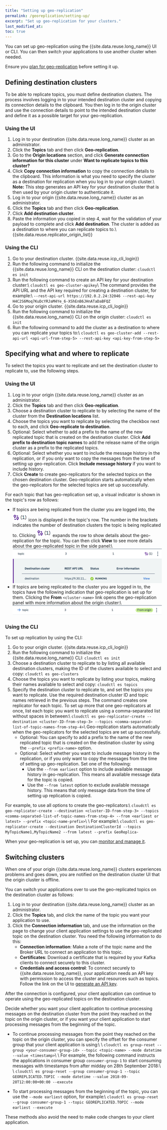 ```yaml
---
title: "Setting up geo-replication"
permalink: /georeplication/setting-up/
excerpt: "Set up geo-replication for your clusters."
last_modified_at:
toc: true
---
```


You can set up geo-replication using the {{site.data.reuse.long_name}} UI or CLI. You can then switch your applications to use another cluster when needed.

Ensure you [plan for geo-replication](../planning/) before setting it up.

## Defining destination clusters

To be able to replicate topics, you must define destination clusters. The process involves logging in to your intended destination cluster and copying its connection details to the clipboard. You then log in to the origin cluster and use the connection details to point to the intended destination cluster and define it as a possible target for your geo-replication.

### Using the UI

1. Log in to your destination {{site.data.reuse.long_name}} cluster as an administrator.
2. Click the **Topics** tab and then click **Geo-replication**.
3. Go to the **Origin locations** section, and click **Generate connection information for this cluster** under **Want to replicate topics to this cluster?**
4. Click **Copy connection information** to copy the connection details to the clipboard. This information is what you need to specify the cluster as a destination for replication when you log in to your origin cluster.\\
    **Note:** This step generates an API key for your destination cluster that is then used by your origin cluster to authenticate it.
5. Log in to your origin {{site.data.reuse.long_name}} cluster as an administrator.
6. Click the **Topics** tab and then click **Geo-replication**.
7. Click **Add destination cluster**.
8. Paste the information you copied in step 4, wait for the validation of your payload to complete and click **Add destination**. The cluster is added as a destination to where you can replicate topics to.\\
{{site.data.reuse.replicator_origin_list}}

### Using the CLI

1. Go to your destination cluster. {{site.data.reuse.icp_cli_login}}
2. Run the following command to initialize the {{site.data.reuse.long_name}} CLI on the destination cluster: `cloudctl es init`
3. Run the following command to create an API key for your destination cluster:\\
   `cloudctl es geo-cluster-apikey`\\
    The command provides the API URL and the API key required for creating a destination cluster, for example:\\
   `--rest-api-url https://192.0.2.24:32046 --rest-api-key H4C2S6Moq7KuDcYRJaM4Ye_6-XShEnB6JHnATaDaBFQZ`
4. Go to your origin cluster. {{site.data.reuse.icp_cli_login}}
5. Run the following command to initialize the {{site.data.reuse.long_name}} CLI on the origin cluster: `cloudctl es init`
6. Run the following command to add the cluster as a destination to where you can replicate your topics to:\\
   `cloudctl es geo-cluster-add --rest-api-url <api-url-from-step-5> --rest-api-key <api-key-from-step-5>`

## Specifying what and where to replicate

To select the topics you want to replicate and set the destination cluster to replicate to, use the following steps.

### Using the UI

1. Log in to your origin {{site.data.reuse.long_name}} cluster as an administrator.
2. Click the **Topics** tab and then click **Geo-replication**.
3. Choose a destination cluster to replicate to by selecting the name of the cluster from the **Destination locations** list.
4. Choose the topics you want to replicate by selecting the checkbox next to each, and click **Geo-replicate to destination**.
5. Optional: Select whether to add a prefix to the name of the new replicated topic that is created on the destination cluster. Click **Add prefix to destination topic names** to add the release name of the origin cluster as a prefix to the replicated topics.
6. Optional: Select whether you want to include the message history in the replication, or if you only want to copy the messages from the time of setting up geo-replication. Click **Include message history** if you want to include history.
7. Click **Create** to create geo-replicators for the selected topics on the chosen destination cluster. Geo-replication starts automatically when the geo-replicators for the selected topics are set up successfully.

For each topic that has geo-replication set up, a visual indicator is shown in the topic's row as follows:
* If topics are being replicated from the cluster you are logged into, the ![Geo-replication icon](../../images/georeplication_onorigin_icon.png "Geo-replication icon that is displayed for topics that have geo-replication set up from the cluster you are logged into.") icon is displayed in the topic's row. The number in the brackets indicates the number of destination clusters the topic is being replicated to. Clicking ![Geo-replication icon](../../images/georeplication_onorigin_icon.png "Geo-replication icon that is displayed on the origin cluster for topics that have geo-replication set up.") expands the row to show details about the geo-replication for the topic. You can then click **View** to see more details about the geo-replicated topic in the side panel:\\
  ![Geo-replication for topic on origin](../../images/georeplication_onorigin_detail.png "Screen capture showing geo-replication detail after expanding row by clicking icon for topics that have geo-replication set up from the cluster you are logged into.")
* If topics are being replicated to the cluster you are logged in to, the topics have the following indication that geo-replication is set up for them. Clicking the **From** `<cluster-name>` link opens the geo-replication panel with more information about the origin cluster:\\
  ![Geo-replication for topic on destination](../../images/georeplication_ondestination_icon.png "Screen capture showing geo-replication indicated for topics that are being replicated to the cluster you are logged in to.")

### Using the CLI

To set up replication by using the CLI:

1. Go to your origin cluster. {{site.data.reuse.icp_cli_login}}
2. Run the following command to initialize the {{site.data.reuse.long_name}} CLI: `cloudctl es init`
3. Choose a destination cluster to replicate to by listing all available destination clusters, making the ID of the clusters available to select and copy: `cloudctl es geo-clusters`
4. Choose the topics you want to replicate by listing your topics, making their names available to select and copy: `cloudctl es topics`
5. Specify the destination cluster to replicate to, and set the topics you want to replicate. Use the required destination cluster ID and topic names retrieved in the previous steps. The command creates one replicator for each topic. To set up more that one geo-replicators at once, list each topic you want to replicate using a comma-separated list without spaces in between:\\
   `cloudctl es geo-replicator-create --destination <cluster-ID-from-step-3> --topics <comma-separated-list-of-topic-names-from-step-4>`\\
   Geo-replication starts automatically when the geo-replicators for the selected topics are set up successfully.
    * Optional: You can specify to add a prefix to the name of the new replicated topic that is created on the destination cluster by using the `--prefix <prefix-name>` option.
    * Optional: Select whether you want to include message history in the replication, or if you only want to copy the messages from the time of setting up geo-replication. Set one of the following:
        * Use the `--from earliest` option to include available message history in geo-replication. This means all available message data for the topic is copied.
        * Use the `--from latest` option to exclude available message history. This means that only message data from the time of setting up replication is copied.

For example, to use all options to create the geo-replicators:\\
`cloudctl es geo-replicator-create --destination <cluster-ID-from-step-3> --topics <comma-separated-list-of-topic-names-from-step-4> --from <earliest or latest> --prefix <topic-name-prefix>`\\
\\
For example:\\
`cloudctl es geo-replicator-create --destination DestinationClusterId --topics MyTopicName1,MyTopicName2 --from latest --prefix GeoReplica-`

When your geo-replication is set up, you can [monitor and manage it](../health).

## Switching clusters

When one of your origin {{site.data.reuse.long_name}} clusters experiences problems and goes down, you are notified on the destination cluster UI that the origin cluster is offline.

You can switch your applications over to use the geo-replicated topics on the destination cluster as follows:

1. Log in to your destination {{site.data.reuse.long_name}} cluster as an administrator.
2. Click the **Topics** tab, and click the name of the topic you want your application to use.
3. Click the **Connection information** tab, and use the information on the page to change your client application settings to use the geo-replicated topic on the destination cluster. You need the following information to do this:
   * **Connection information**: Make a note of the topic name and the Broker URL to connect an application to this topic.
   * **Certificates**: Download a certificate that is required by your Kafka clients to connect securely to this cluster.
   * **Credentials and access control**: To connect securely to {{site.data.reuse.long_name}}, your application needs an API key with permission to access the cluster and resources such as topics. Follow the link on the UI to [generate an API key](../../getting-started/client/#securing-the-connection).

After the connection is configured, your client application can continue to operate using the geo-replicated topics on the destination cluster.

Decide whether you want your client application to continue processing messages on the destination cluster from the point they reached on the topic on the origin cluster, or if you want your client application to start processing messages from the beginning of the topic.

* To continue processing messages from the point they reached on the topic on the origin cluster, you can specify the offset for the consumer group that your client application is using:\\
  \\
  `cloudctl es group-reset --group <your-consumer-group-id> --topic <topic-name> --mode datetime --value <timestamp>`\\
  \\
  For example, the following command instructs the applications in consumer group `consumer-group-1` to start consuming messages with timestamps from after midday on 28th September 2018:\\
  \\
  `cloudctl es group-reset --group consumer-group-1 --topic GEOREPLICATED.TOPIC --mode datetime --value 2018-09-28T12:00:00+00:00 --execute`

* To start processing messages from the beginning of the topic, you can use the `--mode earliest` option, for example:\\
  `cloudctl es group-reset --group consumer-group-1 --topic GEOREPLICATED.TOPIC --mode earliest --execute`

These methods also avoid the need to make code changes to your client application.
